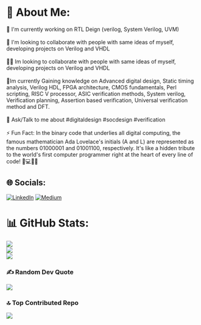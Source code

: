 # 💫 About Me:
🔭 I'm currently working on RTL Deign (verilog, System Verilog, UVM)<br><br>👬 I'm looking to collaborate with people with same ideas of myself, developing projects on Verilog and VHDL<br><br>🤝🏻 Im looking to collaborate with people with same ideas of myself, developing projects on Verilog and VHDL<br><br>🌱Im currently Gaining knowledge on Advanced digital design, Static timing analysis, Verilog HDL, FPGA architecture, CMOS fundamentals, Perl scripting, RISC V processor, ASIC verification methods, System verilog, Verification planning, Assertion based verification, Universal verification method and DFT.<br><br>💭 Ask/Talk to me about #digitaldesign #socdesign #verification<br><br>⚡ Fun Fact: In the binary code that underlies all digital computing, the famous mathematician Ada Lovelace's initials (A and L) are represented as the numbers 01000001 and 01001100, respectively. It's like a hidden tribute to the world's first computer programmer right at the heart of every line of code! 🧮💻👩‍💼


## 🌐 Socials:
[![LinkedIn](https://img.shields.io/badge/LinkedIn-%230077B5.svg?logo=linkedin&logoColor=white)](https://linkedin.com/in/linkedin.com/in/cp024s) [![Medium](https://img.shields.io/badge/Medium-12100E?logo=medium&logoColor=white)](https://medium.com/@cp024.medium.com) 
# 📊 GitHub Stats:
![](https://github-readme-stats.vercel.app/api?username=cp024s&theme=dark&hide_border=false&include_all_commits=false&count_private=false)<br/>
![](https://github-readme-streak-stats.herokuapp.com/?user=cp024s&theme=dark&hide_border=false)<br/>
![](https://github-readme-stats.vercel.app/api/top-langs/?username=cp024s&theme=dark&hide_border=false&include_all_commits=false&count_private=false&layout=compact)

### ✍️ Random Dev Quote
![](https://quotes-github-readme.vercel.app/api?type=horizontal&theme=radical)

### 🔝 Top Contributed Repo
![](https://github-contributor-stats.vercel.app/api?username=cp024s&limit=5&theme=dark&combine_all_yearly_contributions=true)

<!-- Proudly created with GPRM ( https://gprm.itsvg.in ) -->
